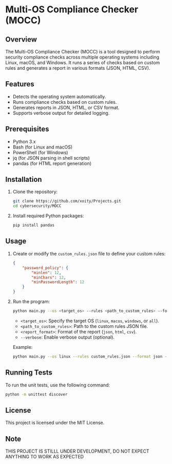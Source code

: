 # Multi-OS Compliance Checker (MOCC)

## Overview
The Multi-OS Compliance Checker (MOCC) is a tool designed to perform security compliance checks across multiple operating systems including Linux, macOS, and Windows. It runs a series of checks based on custom rules and generates a report in various formats (JSON, HTML, CSV).

## Features
- Detects the operating system automatically.
- Runs compliance checks based on custom rules.
- Generates reports in JSON, HTML, or CSV format.
- Supports verbose output for detailed logging.

## Prerequisites
- Python 3.x
- Bash (for Linux and macOS)
- PowerShell (for Windows)
- jq (for JSON parsing in shell scripts)
- pandas (for HTML report generation)

## Installation
1. Clone the repository:
    ```sh
    git clone https://github.com/xoity/Projects.git
    cd cybersecurity/MOCC
    ```

2. Install required Python packages:
    ```sh
    pip install pandas
    ```

## Usage
1. Create or modify the `custom_rules.json` file to define your custom rules:
    ```json
    {
        "password_policy": {
            "minlen": 12,
            "minChars": 12,
            "minPasswordLength": 12
        }
    }
    ```

2. Run the program:
    ```sh
    python main.py --os <target_os> --rules <path_to_custom_rules> --format <report_format> [--verbose]
    ```

    - `<target_os>`: Specify the target OS (`linux`, `macos`, `windows`, or `all`).
    - `<path_to_custom_rules>`: Path to the custom rules JSON file.
    - `<report_format>`: Format of the report (`json`, `html`, `csv`).
    - `--verbose`: Enable verbose output (optional).

    Example:
    ```sh
    python main.py --os linux --rules custom_rules.json --format json --verbose
    ```

## Running Tests
To run the unit tests, use the following command:
```sh
python -m unittest discover
```

## License
This project is licensed under the MIT License.

## Note

THIS PROJECT IS STILLL UNDER DEVELOPMENT, DO NOT EXPECT ANYTHING TO WORK AS EXPECTED
